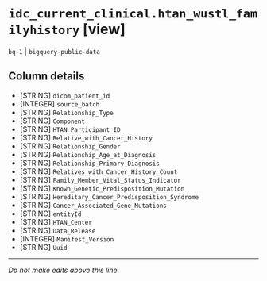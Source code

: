 # `idc_current_clinical.htan_wustl_familyhistory` [view]
`bq-1` | `bigquery-public-data`

## Column details
* [STRING]    `dicom_patient_id`
* [INTEGER]   `source_batch`
* [STRING]    `Relationship_Type`
* [STRING]    `Component`
* [STRING]    `HTAN_Participant_ID`
* [STRING]    `Relative_with_Cancer_History`
* [STRING]    `Relationship_Gender`
* [STRING]    `Relationship_Age_at_Diagnosis`
* [STRING]    `Relationship_Primary_Diagnosis`
* [STRING]    `Relatives_with_Cancer_History_Count`
* [STRING]    `Family_Member_Vital_Status_Indicator`
* [STRING]    `Known_Genetic_Predisposition_Mutation`
* [STRING]    `Hereditary_Cancer_Predisposition_Syndrome`
* [STRING]    `Cancer_Associated_Gene_Mutations`
* [STRING]    `entityId`
* [STRING]    `HTAN_Center`
* [STRING]    `Data_Release`
* [INTEGER]   `Manifest_Version`
* [STRING]    `Uuid`

-------------------------------------------------------------------------------
*Do not make edits above this line.*
